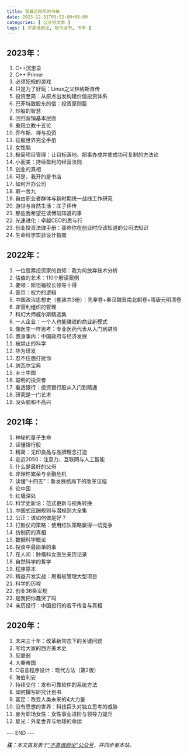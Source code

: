 ```yaml
---
title: 我最近四年的书单
date: 2023-12-31T03:52:00+08:00
categories: [ 公众号文章 ]
tags: [ 不靠谱颜论, 响马读书, 书单 ]
---
```


## 2023年：

1. C++沉思录
2. C++ Primer
3. 必须犯规的游戏
4. 只是为了好玩：Linux之父林纳斯自传
5. 投资至简：从原点出发构建价值投资体系
6. 巴菲特致股东的信：投资原则篇
7. 炒股的智慧
8. 回归营销基本层面
9. 重阳立教十五论
10. 乔布斯、禅与投资
11. 征服世界完全手册
12. 女性脑
13. 极简项目管理：让目标落地、把事办成并使成功可复制的方法论
14. 小而美：持续盈利的经营法则
15. 创业的真相
16. 可是，我开的是书店
17. 如何开办公司
18. 取一舍九
19. 自由职业者群体与新时期统一战线工作研究
20. 游世与自然生活：庄子评传
21. 那些我希望在读博前知道的事
22. 光速进化：卓越CEO的思与行
23. 创业投资法律手册：那些你在创业时应该知道的公司法知识
24. 生命科学实验设计指南

## 2022年：

1. 一位股票投资家的良知：我为何放弃技术分析
2. 估值的艺术：110个解读案例
3. 要领：斯坦福校长领导十得
4. 普京：权力的逻辑
5. 中国政治思想史（套装共3册）：先秦卷+秦汉魏晋南北朝卷+隋唐元明清卷
6. 非营利组织的管理
7. 科幻大师威尔斯精选集
8. 一人企业：一个人也能赚钱的商业新模式
9. 像医生一样思考：专业医药代表从入门到进阶
10. 置身事内：中国政府与经济发展
11. 被禁止的科学
12. 华为研发
13. 忍不住想打扰你
14. 纳瓦尔宝典
15. 乡土中国
16. 聪明的投资者
17. 看透银行：投资银行股从入门到精通
18. 研究是一门艺术
19. 没头脑和不高兴

## 2021年：

1. 神秘的量子生命
2. 读懂银行股
3. 精简：无印良品与品牌理念打造
4. 走近2050：注意力、互联网与人工智能
5. 什么是最好的父母
6. 非理性繁荣与金融危机
7. 读懂“十四五”：新发展格局下的改革议程
8. 论中国
9. 红墙深处
10. 科学史新论：范式更新与视角转换
11. 中国式应酬规则与潜规则大全集
12. 公正：该如何做是好？
13. 打胜仗的策略：使用红队策略赢得一切竞争
14. 仿制药的真相
15. 数据科学概论
16. 投资中最简单的事
17. 在人间：肿瘤科女医生亲历记录
18. 自然科学的哲学
19. 程序原本
20. 精益开发实战：用看板管理大型项目
21. 科学的历程
22. 创业36条军规
23. 是我把你蠢哭了吗
24. 亲历投行：中国投行的若干传言与真相

## 2020年：

1. 未来三十年：改革新常态下的关键问题
2. 写给大家的西方美术史
3. 反脆弱
4. 大秦帝国
5. C语言程序设计：现代方法（第2版）
6. 海伯利安
7. 持续交付：发布可靠软件的系统方法
8. 如何撰写研究计划书
9. 富足：改变人类未来的4大力量
10. 没有思想的世界：科技巨头对独立思考的威胁
11. 身为职场女性：女性事业进阶与领导力提升
12. 星光：外星世界与地球的命运

<div class="p-5 text-center">--- END ---</div>

<i><b>注：</b>本文首发表于[“不靠谱颜论”公众号](https://mp.weixin.qq.com/s/ixSVbuw6-beufOYrAsQNYw)，并同步至本站。</i>
